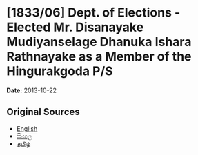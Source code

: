# [1833/06] Dept. of Elections - Elected Mr. Disanayake Mudiyanselage Dhanuka Ishara Rathnayake as a Member of the Hingurakgoda P/S

**Date:** 2013-10-22

## Original Sources

- [English](https://documents.gov.lk/view/extra-gazettes/2013/10/1833-06_E.pdf)
- [සිංහල](https://documents.gov.lk/view/extra-gazettes/2013/10/1833-06_S.pdf)
- [தமிழ்](https://documents.gov.lk/view/extra-gazettes/2013/10/1833-06_T.pdf)
